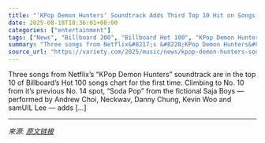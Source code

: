 ```yaml
---
title: "‘KPop Demon Hunters’ Soundtrack Adds Third Top 10 Hit on Songs Chart"
date: 2025-08-18T18:36:01+08:00
categories: ["entertainment"]
tags: ["News", "Billboard 200", "Billboard Hot 100", "KPop Demon Hunters"]
summary: "Three songs from Netflix&#8217;s &#8220;KPop Demon Hunters&#8221; soundtrack are in the top 10 of Billboard&#8217;s Hot 100 songs chart for the first time. Climbing to No. 10 from it&#8217;s previous "
source_url: "https://variety.com/2025/music/news/kpop-demon-hunters-soundtrack-adds-third-top-ten-songs-chart-1236492075/"
---
```


Three songs from Netflix&#8217;s &#8220;KPop Demon Hunters&#8221; soundtrack are in the top 10 of Billboard&#8217;s Hot 100 songs chart for the first time. Climbing to No. 10 from it&#8217;s previous No. 14 spot, &#8220;Soda Pop&#8221; from the fictional Saja Boys &#8212; performed by Andrew Choi, Neckwav, Danny Chung, Kevin Woo and samUIL Lee &#8212; adds [&#8230;]

---

*来源: [原文链接](https://variety.com/2025/music/news/kpop-demon-hunters-soundtrack-adds-third-top-ten-songs-chart-1236492075/)*
